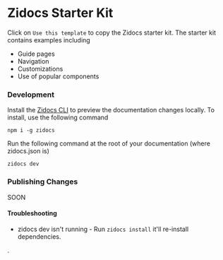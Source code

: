 # Zidocs Starter Kit

Click on `Use this template` to copy the Zidocs starter kit. The starter kit contains examples including

- Guide pages
- Navigation
- Customizations
- Use of popular components

### Development

Install the [Zidocs CLI](https://www.npmjs.com/package/zidocs) to preview the documentation changes locally. To install, use the following command

```
npm i -g zidocs
```

Run the following command at the root of your documentation (where zidocs.json is)

```
zidocs dev
```

### Publishing Changes

SOON

#### Troubleshooting

- zidocs dev isn't running - Run `zidocs install` it'll re-install dependencies.

.
